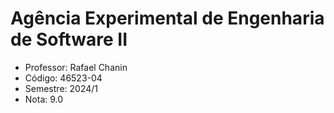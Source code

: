 # Agência Experimental de Engenharia de Software II

-  Professor: Rafael Chanin
-  Código: 46523-04
-  Semestre: 2024/1
-  Nota: 9.0
